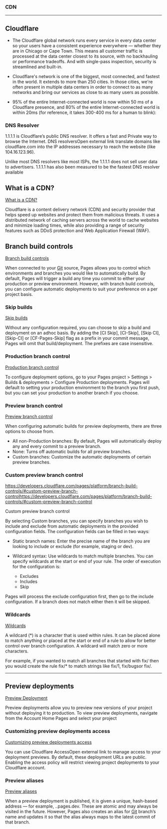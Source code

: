 
### CDN

---

## Cloudflare

- The Cloudflare global network runs every service in every data center so your users have a consistent experience everywhere — whether they are in Chicago or Cape Town. This means all customer traffic is processed at the data center closest to its source, with no backhauling or performance tradeoffs. And with single-pass inspection, security is streamlined and built-in.

- Cloudflare's network is one of the biggest, most connected, and fastest in the world. It extends to more than 250 cities. In those cities, we're often present in multiple data centers in order to connect to as many networks and bring our services as close to as many users as possible. 

- 95% of the entire Internet-connected world is now within 50 ms of a Cloudflare presence, and 80% of the entire Internet-connected world is within 20ms (for reference, it takes 300-400 ms for a human to blink):

### DNS Resolver

1.1.1.1 is Cloudflare’s public DNS resolver. It offers a fast and Private way to browse the Internet. DNS resolversOpen external link translate domains like cloudflare.com into the IP addresses necessary to reach the website (like 104.16.123.96).

Unlike most DNS resolvers like most ISPs, the 1.1.1.1 does not sell user data to advertisers. 1.1.1.1 has also been measured to be the fastest DNS resolver available

## What is a CDN?

[What is a CDN?](https://www.cloudflare.com/learning/cdn/what-is-a-cdn/)

Cloudflare is a content delivery network (CDN) and security provider that helps speed up websites and protect them from malicious threats. It uses a distributed network of caching servers across the world to cache websites and minimize loading times, while also providing a range of security features such as DDoS protection and Web Application Firewall (WAF).

## Branch build controls

[Branch build controls](https://developers.cloudflare.com/pages/platform/branch-build-controls/)

When connected to your [Git](git.md) source, Pages allows you to control which environments and branches you would like to automatically build. By default, Pages will trigger a build any time you commit to either your production or preview environment. However, with branch build controls, you can configure automatic deployments to suit your preference on a per project basis.

### Skip builds

[Skip builds](https://developers.cloudflare.com/pages/platform/branch-build-controls/#skip-builds)

Without any configuration required, you can choose to skip a build and deployment on an adhoc basis. By adding the [CI Skip], [CI-Skip], [Skip CI], [Skip-CI] or [CF-Pages-Skip] flag as a prefix in your commit message, Pages will omit that build/deployment. The prefixes are case insensitive.

### Production branch control

[Production branch control](https://developers.cloudflare.com/pages/platform/branch-build-controls/#production-branch-control)

To configure deployment options, go to your Pages project > Settings > Builds & deployments > Configure Production deployments. Pages will default to setting your production environment to the branch you first push, but you can set your production to another branch if you choose.


### Preview branch control

[Preview branch control](https://developers.cloudflare.com/pages/platform/branch-build-controls/#preview-branch-control)

When configuring automatic builds for preview deployments, there are three options to choose from.

- All non-Production branches: By default, Pages will automatically deploy any and every commit to a preview branch.
- None: Turns off automatic builds for all preview branches.
- Custom branches: Customize the automatic deployments of certain preview branches.

### Custom preview branch control
https://developers.cloudflare.com/pages/platform/branch-build-controls/#custom-preview-branch-controlhttps://developers.cloudflare.com/pages/platform/branch-build-controls/#custom-preview-branch-control

Custom preview branch control

By selecting Custom branches, you can specify branches you wish to include and exclude from automatic deployments in the provided configuration fields. The configuration fields can be filled in two ways:

- Static branch names: Enter the precise name of the branch you are looking to include or exclude (for example, staging or dev).

- Wildcard syntax: Use wildcards to match multiple branches. You can specify wildcards at the start or end of your rule. The order of execution for the configuration is:
	- Excludes
	- Includes
	- Skip
	
Pages will process the exclude configuration first, then go to the include configuration. If a branch does not match either then it will be skipped.

### Wildcards

[Wildcards](https://developers.cloudflare.com/pages/platform/branch-build-controls/#wildcards)

A wildcard (*) is a character that is used within rules. It can be placed alone to match anything or placed at the start or end of a rule to allow for better control over branch configuration. A wildcard will match zero or more characters.

For example, if you wanted to match all branches that started with fix/ then you would create the rule fix/* to match strings like fix/1, fix/bugsor fix/.

---

## Preview deployments

[Preview Deployment](https://developers.cloudflare.com/pages/platform/preview-deployments/)

Preview deployments allow you to preview new versions of your project without deploying it to production. To view preview deployments, navigate from the Account Home Pages and select your project
 
### Customizing preview deployments access 
 
 [Customizing preview deployments access](https://developers.cloudflare.com/pages/platform/preview-deployments/#customizing-preview-deployments-access)
 
 You can use Cloudflare AccessOpen external link to manage access to your deployment previews. By default, these deployment URLs are public. Enabling the access policy will restrict viewing project deployments to your Cloudflare account.

### Preview aliases

[Preview aliases](https://developers.cloudflare.com/pages/platform/preview-deployments/#preview-aliases)

When a preview deployment is published, it is given a unique, hash-based address — for example, <hash>.<project>.pages.dev. These are atomic and may always be visited in the future. However, Pages also creates an alias for [Git](git.md) branch’s name and updates it so that the alias always maps to the latest commit of that branch.

